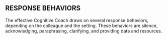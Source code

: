 ## RESPONSE BEHAVIORS

The effective Cognitive Coach draws on several response behaviors, depending on the colleague and the setting. These behaviors are silence, acknowledging, paraphrasing, clarifying, and providing data and resources.